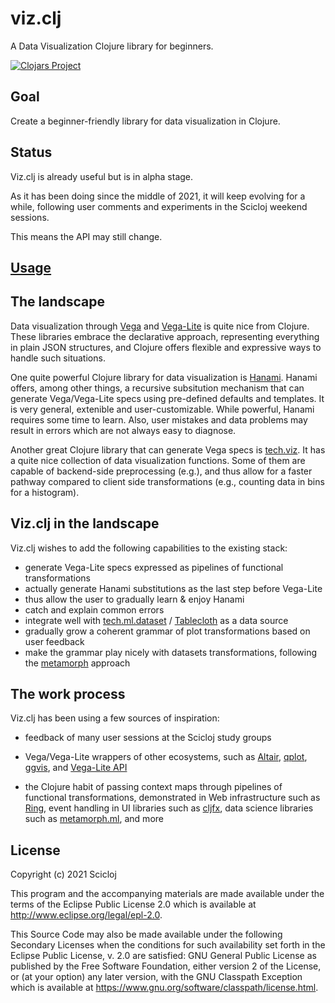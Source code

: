 # viz.clj

A Data Visualization Clojure library for beginners.

[![Clojars Project](https://img.shields.io/clojars/v/org.scicloj/viz.clj.svg)](https://clojars.org/org.scicloj/viz.clj)

## Goal

Create a beginner-friendly library for data visualization in Clojure.

## Status

Viz.clj is already useful but is in alpha stage.

As it has been doing since the middle of 2021, it will keep evolving for a while, following user comments and experiments in the Scicloj weekend sessions.

This means the API may still change.

## [Usage](https://scicloj.github.io/viz.clj/#/notebooks/intro.clj)

## The landscape

Data visualization through [Vega](https://vega.github.io/vega/) and [Vega-Lite](https://vega.github.io/vega-lite/) is quite nice from Clojure. These libraries embrace the declarative approach, representing everything in plain JSON structures, and Clojure offers flexible and expressive ways to handle such situations.

One quite powerful Clojure library for data visualization is [Hanami](github.com/jsa-aerial/hanami). Hanami offers, among other things, a recursive subsitution mechanism that can generate Vega/Vega-Lite specs using pre-defined defaults and templates. It is very general, extenible and user-customizable. While powerful, Hanami requires some time to learn. Also, user mistakes and data problems may result in errors which are not always easy to diagnose.

Another great Clojure library that can generate Vega specs is [tech.viz](https://github.com/techascent/tech.viz). It has a quite nice collection of data visualization functions. Some of them are capable of backend-side preprocessing (e.g.), and thus allow for a faster pathway compared to client side transformations (e.g., counting data in bins for a histogram).

## Viz.clj in the landscape

Viz.clj wishes to add the following capabilities to the existing stack:
* generate Vega-Lite specs expressed as pipelines of functional transformations
* actually generate Hanami substitutions as the last step before Vega-Lite
* thus allow the user to gradually learn & enjoy Hanami
* catch and explain common errors
* integrate well with [tech.ml.dataset](https://github.com/techascent/tech.ml.dataset) / [Tablecloth](https://scicloj.github.io/tablecloth/index.html) as a data source
* gradually grow a coherent grammar of plot transformations based on user feedback
* make the grammar play nicely with datasets transformations, following the [metamorph](https://github.com/scicloj/metamorph) approach

## The work process

Viz.clj has been using a few sources of inspiration:

* feedback of many user sessions at the Scicloj study groups

* Vega/Vega-Lite wrappers of other ecosystems, such as [Altair](https://altair-viz.github.io/), [qplot](https://ggplot2.tidyverse.org/reference/qplot.html), [ggvis](https://ggvis.rstudio.com/), and [Vega-Lite API](https://vega.github.io/vega-lite-api/)

* the Clojure habit of passing context maps through pipelines of functional transformations, demonstrated in Web infrastructure such as [Ring](https://github.com/ring-clojure/ring), event handling in UI libraries such as [cljfx](https://github.com/cljfx/cljfx), data science libraries such as [metamorph.ml](https://github.com/scicloj/metamorph.ml), and more


## License

Copyright (c) 2021 Scicloj

This program and the accompanying materials are made available under the terms of the Eclipse Public License 2.0 which is available at http://www.eclipse.org/legal/epl-2.0.

This Source Code may also be made available under the following Secondary Licenses when the conditions for such availability set forth in the Eclipse Public License, v. 2.0 are satisfied: GNU General Public License as published by the Free Software Foundation, either version 2 of the License, or (at your option) any later version, with the GNU Classpath Exception which is available at https://www.gnu.org/software/classpath/license.html.

